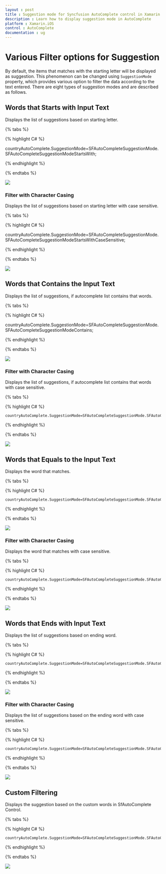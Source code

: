 ```yaml
---
layout : post
title : Suggestion mode for Syncfusion AutoComplete control in Xamarin.iOS
description : Learn how to display suggestion mode in AutoComplete
platform : Xamarin.iOS
control : AutoComplete
documentation : ug
---
```


# Various Filter options for Suggestion

By default, the items that matches with the starting letter will be displayed as suggestion. This phenomenon can be changed using  `SuggestionMode` property, which provides various option to filter the data according to the text entered. There are eight types of suggestion modes and are described as follows.

## Words that Starts with Input Text

Displays the list of suggestions based on starting letter.

{% tabs %}

{% highlight C# %}

countryAutoComplete.SuggestionMode=SFAutoCompleteSuggestionMode.SFAutoCompleteSuggestionModeStartsWith;

{% endhighlight %}

{% endtabs %}

![](images/startswith.png)

### Filter with Character Casing

Displays the list of suggestions based on starting letter with case sensitive.

{% tabs %}

{% highlight C# %}

countryAutoComplete.SuggestionMode=SFAutoCompleteSuggestionMode.SFAutoCompleteSuggestionModeStartsWithCaseSensitive;

{% endhighlight %}

{% endtabs %}

![](images/startswithcasesensitive.png)

## Words that Contains the Input Text

Displays the list of suggestions, if autocomplete list contains that words.
	
{% tabs %}

{% highlight C# %}

countryAutoComplete.SuggestionMode=SFAutoCompleteSuggestionMode.SFAutoCompleteSuggestionModeContains;

{% endhighlight %}

{% endtabs %}

![](images/contains.png)

### Filter with Character Casing

Displays the list of suggestions, if autocomplete list contains that words with case sensitive.

{% tabs %}

{% highlight C# %}

	countryAutoComplete.SuggestionMode=SFAutoCompleteSuggestionMode.SFAutoCompleteSuggestionModeContainsWithCaseSensitive;

{% endhighlight %}

{% endtabs %}

![](images/containswithcasesensitive.png)

## Words that Equals to the Input Text

Displays the word that matches.
	
{% tabs %}

{% highlight C# %}

	countryAutoComplete.SuggestionMode=SFAutoCompleteSuggestionMode.SFAutoCompleteSuggestionModeEquals;

{% endhighlight %}

{% endtabs %}

![](images/equals.png)

### Filter with Character Casing

Displays the word that matches with case sensitive.
	
{% tabs %}

{% highlight C# %}

	countryAutoComplete.SuggestionMode=SFAutoCompleteSuggestionMode.SFAutoCompleteSuggestionModeEqualsWithCaseSensitive;

{% endhighlight %}

{% endtabs %}

![](images/equalswithcasesensitive.png)

## Words that Ends with Input Text

Displays the list of suggestions based on ending word.

{% tabs %}

{% highlight C# %}

	countryAutoComplete.SuggestionMode=SFAutoCompleteSuggestionMode.SFAutoCompleteSuggestionModeEndsWith;

{% endhighlight %}

{% endtabs %}

![](images/endswith.png)

### Filter with Character Casing

Displays the list of suggestions based on the ending word with case sensitive.
	
{% tabs %}

{% highlight C# %}

	countryAutoComplete.SuggestionMode=SFAutoCompleteSuggestionMode.SFAutoCompleteSuggestionModeEndsWithCaseSensitive;

{% endhighlight %}

{% endtabs %}

![](images/endswithcasesensitive.png)

## Custom Filtering

Displays the suggestion based on the custom words in SfAutoComplete Control.

{% tabs %}

{% highlight C# %}

	countryAutoComplete.SuggestionMode=SFAutoCompleteSuggestionMode.SFAutoCompleteSuggestionModeCustom;

{% endhighlight %}

{% endtabs %}

![](images/custom.png)
